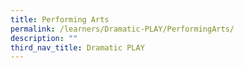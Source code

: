 ```yaml
---
title: Performing Arts
permalink: /learners/Dramatic-PLAY/PerformingArts/
description: ""
third_nav_title: Dramatic PLAY
---
```

